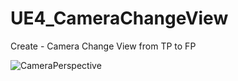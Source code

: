 # UE4_CameraChangeView
 Create - Camera Change View from TP to FP

![CameraPerspective](https://user-images.githubusercontent.com/43956936/72306078-3a471800-3676-11ea-9280-322b52d648fc.JPG)
